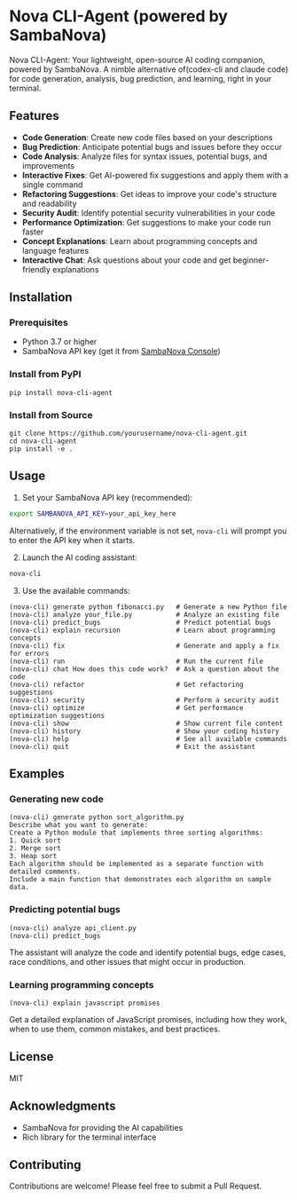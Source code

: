 # Nova CLI-Agent (powered by SambaNova)

Nova CLI-Agent: Your lightweight, open-source AI coding companion, powered by SambaNova. A nimble alternative of(codex-cli and claude code) for code generation, analysis, bug prediction, and learning, right in your terminal.

## Features

- **Code Generation**: Create new code files based on your descriptions
- **Bug Prediction**: Anticipate potential bugs and issues before they occur
- **Code Analysis**: Analyze files for syntax issues, potential bugs, and improvements
- **Interactive Fixes**: Get AI-powered fix suggestions and apply them with a single command
- **Refactoring Suggestions**: Get ideas to improve your code's structure and readability
- **Security Audit**: Identify potential security vulnerabilities in your code
- **Performance Optimization**: Get suggestions to make your code run faster
- **Concept Explanations**: Learn about programming concepts and language features
- **Interactive Chat**: Ask questions about your code and get beginner-friendly explanations

## Installation

### Prerequisites

- Python 3.7 or higher
- SambaNova API key (get it from [SambaNova Console](https://console.sambanova.ai/))

### Install from PyPI

```
pip install nova-cli-agent
```

### Install from Source

```
git clone https://github.com/yourusername/nova-cli-agent.git
cd nova-cli-agent
pip install -e .
```

## Usage

1. Set your SambaNova API key (recommended):

```bash
export SAMBANOVA_API_KEY=your_api_key_here
```
   Alternatively, if the environment variable is not set, `nova-cli` will prompt you to enter the API key when it starts.

2. Launch the AI coding assistant:

```bash
nova-cli
```

3. Use the available commands:

```
(nova-cli) generate python fibonacci.py   # Generate a new Python file
(nova-cli) analyze your_file.py           # Analyze an existing file
(nova-cli) predict_bugs                   # Predict potential bugs
(nova-cli) explain recursion              # Learn about programming concepts
(nova-cli) fix                            # Generate and apply a fix for errors
(nova-cli) run                            # Run the current file
(nova-cli) chat How does this code work?  # Ask a question about the code
(nova-cli) refactor                       # Get refactoring suggestions
(nova-cli) security                       # Perform a security audit
(nova-cli) optimize                       # Get performance optimization suggestions
(nova-cli) show                           # Show current file content
(nova-cli) history                        # Show your coding history
(nova-cli) help                           # See all available commands
(nova-cli) quit                           # Exit the assistant
```

## Examples

### Generating new code

```
(nova-cli) generate python sort_algorithm.py
Describe what you want to generate:
Create a Python module that implements three sorting algorithms:
1. Quick sort
2. Merge sort
3. Heap sort
Each algorithm should be implemented as a separate function with detailed comments.
Include a main function that demonstrates each algorithm on sample data.
```

### Predicting potential bugs

```
(nova-cli) analyze api_client.py
(nova-cli) predict_bugs
```

The assistant will analyze the code and identify potential bugs, edge cases, race conditions, and other issues that might occur in production.

### Learning programming concepts

```
(nova-cli) explain javascript promises
```

Get a detailed explanation of JavaScript promises, including how they work, when to use them, common mistakes, and best practices.

## License

MIT

## Acknowledgments

- SambaNova for providing the AI capabilities
- Rich library for the terminal interface

## Contributing

Contributions are welcome! Please feel free to submit a Pull Request. 